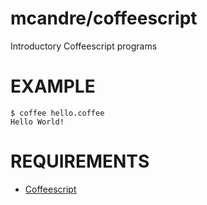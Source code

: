 # mcandre/coffeescript

Introductory Coffeescript programs

# EXAMPLE

```
$ coffee hello.coffee
Hello World!
```

# REQUIREMENTS

* [Coffeescript](http://coffeescript.org/)
